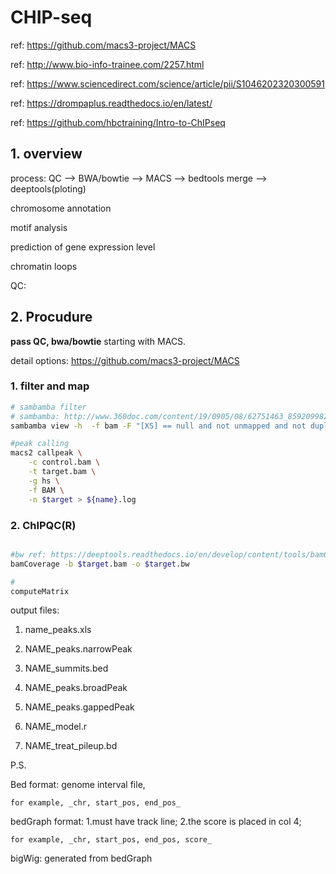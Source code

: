 # CHIP-seq


ref: https://github.com/macs3-project/MACS

ref: http://www.bio-info-trainee.com/2257.html

ref: https://www.sciencedirect.com/science/article/pii/S1046202320300591

ref: https://drompaplus.readthedocs.io/en/latest/

ref: https://github.com/hbctraining/Intro-to-ChIPseq
## 1. overview

process: QC --> BWA/bowtie -->  MACS --> bedtools merge --> deeptools(ploting)

chromosome annotation

motif analysis

prediction of gene expression level

chromatin loops


QC: 



## 2. Procudure

__pass QC, bwa/bowtie__ starting with MACS.

detail options: https://github.com/macs3-project/MACS

### 1. filter and map

```bash
# sambamba filter
# sambamba: http://www.360doc.com/content/19/0905/08/62751463_859209982.shtml
sambamba view -h  -f bam -F "[XS] == null and not unmapped and not duplicate" $align_sorted > $align_filtered

#peak calling
macs2 callpeak \
	-c control.bam \
	-t target.bam \
	-g hs \
	-f BAM \
	-n $target > ${name}.log


```

### 2. ChIPQC(R)

```bash


```

```bash
#bw ref: https://deeptools.readthedocs.io/en/develop/content/tools/bamCoverage.html#usage-example-for-chip-seq
bamCoverage -b $target.bam -o $target.bw

#
computeMatrix

```
output files:

1. name_peaks.xls

2. NAME_peaks.narrowPeak

3. NAME_summits.bed

4. NAME_peaks.broadPeak

5. NAME_peaks.gappedPeak

6. NAME_model.r

7. NAME_treat_pileup.bd



P.S.

Bed format: genome interval file, 

	for example, _chr, start_pos, end_pos_

bedGraph format: 1.must have track line; 2.the score is placed in col 4; 

	for example, _chr, start_pos, end_pos, score_

bigWig: generated from bedGraph